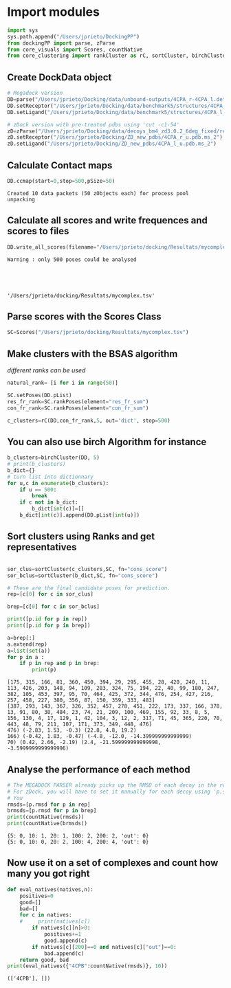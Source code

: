 # Import modules 


```python
import sys
sys.path.append("/Users/jprieto/DockingPP")
from dockingPP import parse, zParse
from core_visuals import Scores, countNative
from core_clustering import rankCluster as rC, sortCluster, birchCluster
```

## Create DockData object


```python
# Megadock version
DD=parse("/Users/jprieto/Docking/data/unbound-outputs/4CPA_r-4CPA_l.detail")
DD.setReceptor("/Users/jprieto/Docking/data/benchmark5/structures/4CPA_r_u.pdb")
DD.setLigand("/Users/jprieto/Docking/data/benchmark5/structures/4CPA_l_u.pdb")

# zDock version with pre-treated pdbs using 'cut -c1-54'
zD=zParse("/Users/jprieto/Docking/data/decoys_bm4_zd3.0.2_6deg_fixed/results/4CPA.zd3.0.2.fg.fixed.out")
zD.setReceptor("/Users/jprieto/Docking/ZD_new_pdbs/4CPA_r_u.pdb.ms_2")
zD.setLigand("/Users/jprieto/Docking/ZD_new_pdbs/4CPA_l_u.pdb.ms_2")
```

## Calculate Contact maps


```python
DD.ccmap(start=0,stop=500,pSize=50)
```

    Created 10 data packets (50 zObjects each) for process pool
    unpacking


## Calculate all scores and write frequences and scores to files


```python
DD.write_all_scores(filename="/Users/jprieto/docking/Resultats/mycomplex")
```

    Warning : only 500 poses could be analysed





    '/Users/jprieto/docking/Resultats/mycomplex.tsv'



## Parse scores with the Scores Class


```python
SC=Scores("/Users/jprieto/docking/Resultats/mycomplex.tsv")
```

## Make clusters with the BSAS algorithm 
*different ranks can be used*


```python
natural_rank= [i for i in range(50)]

SC.setPoses(DD.pList)
res_fr_rank=SC.rankPoses(element="res_fr_sum")
con_fr_rank=SC.rankPoses(element="con_fr_sum")

c_clusters=rC(DD,con_fr_rank,5, out='dict', stop=500)

```

## You can also use birch Algorithm for instance 


```python
b_clusters=birchCluster(DD, 5)
# print(b_clusters)
b_dict={}
# turn list into dictionnary
for u,c in enumerate(b_clusters): 
    if u == 500: 
        break
    if c not in b_dict: 
        b_dict[int(c)]=[] 
    b_dict[int(c)].append(DD.pList[int(u)])
```

## Sort clusters using Ranks and get representatives


```python

sor_clus=sortCluster(c_clusters,SC, fn="cons_score")
sor_bclus=sortCluster(b_dict,SC, fn="cons_score")

# These are the final candidate poses for prediction. 
rep=[c[0] for c in sor_clus]

brep=[c[0] for c in sor_bclus]

```


```python
print([p.id for p in rep])
print([p.id for p in brep])

a=brep[:]
a.extend(rep)
a=list(set(a))
for p in a : 
    if p in rep and p in brep:
        print(p)
```

    [175, 315, 166, 81, 360, 450, 394, 29, 295, 455, 28, 420, 240, 11, 113, 426, 203, 148, 94, 109, 283, 324, 75, 194, 22, 40, 99, 180, 247, 382, 105, 453, 397, 95, 70, 464, 425, 372, 344, 476, 254, 427, 216, 257, 458, 227, 380, 356, 87, 150, 359, 333, 483]
    [387, 293, 143, 367, 326, 352, 457, 278, 451, 222, 173, 337, 166, 378, 13, 91, 80, 38, 484, 23, 74, 21, 209, 100, 469, 155, 92, 33, 8, 5, 156, 130, 4, 17, 129, 1, 42, 104, 3, 12, 2, 317, 71, 45, 365, 220, 70, 443, 48, 79, 211, 107, 171, 373, 349, 448, 476]
    476) (-2.83, 1.53, -0.3) (22.8, 4.8, 19.2)
    166) (-0.42, 1.83, -0.47) (-4.8, -12.0, -14.399999999999999)
    70) (0.42, 2.66, -2.19) (2.4, -21.599999999999998, -3.5999999999999996)


## Analyse the performance of each method


```python
# The MEGADOCK PARSER already picks up the RMSD of each decoy in the results file 
# For zDock, you will have to set it manually for each decoy using 'p.set_RMSD(rmsd)' 
# You 
rmsds=[p.rmsd for p in rep]
brmsds=[p.rmsd for p in brep]
print(countNative(rmsds))
print(countNative(brmsds))


```

    {5: 0, 10: 1, 20: 1, 100: 2, 200: 2, 'out': 0}
    {5: 0, 10: 0, 20: 2, 100: 4, 200: 4, 'out': 0}


## Now use it on a set of complexes and count how many you got right 


```python
def eval_natives(natives,n):
    positives=0
    good=[]
    bad=[]
    for c in natives: 
    #     print(natives[c])
        if natives[c][n]>0:
            positives+=1
            good.append(c)
        if natives[c][200]==0 and natives[c]["out"]==0:
            bad.append(c)
    return good, bad
print(eval_natives({"4CPB":countNative(rmsds)}, 10))
```

    (['4CPB'], [])



```python

```
